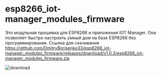 # esp8266_iot-manager_modules_firmware
Это модульная прошивка для ESP8266 и приложения IOT Manager. Она позволяет быстро настроить умный дом на базе ESP8266 без программирования.
Ссылка для скачивания
https://github.com/DmitryBorisenko33/esp8266_iot-manager_modules_firmware/releases/download/v1.0.3/esp8266_iot-manager_modules_firmware.zip

![download](https://raw.githubusercontent.com/tretyakovsa/Sonoff_WiFi_switch/master/tutorial/nodemcu-flasher.png)
